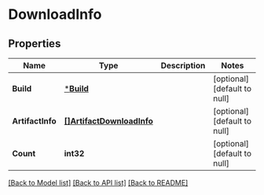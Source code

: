# DownloadInfo

## Properties
Name | Type | Description | Notes
------------ | ------------- | ------------- | -------------
**Build** | [***Build**](build.md) |  | [optional] [default to null]
**ArtifactInfo** | [**[]ArtifactDownloadInfo**](ArtifactDownloadInfo.md) |  | [optional] [default to null]
**Count** | **int32** |  | [optional] [default to null]

[[Back to Model list]](../README.md#documentation-for-models) [[Back to API list]](../README.md#documentation-for-api-endpoints) [[Back to README]](../README.md)


